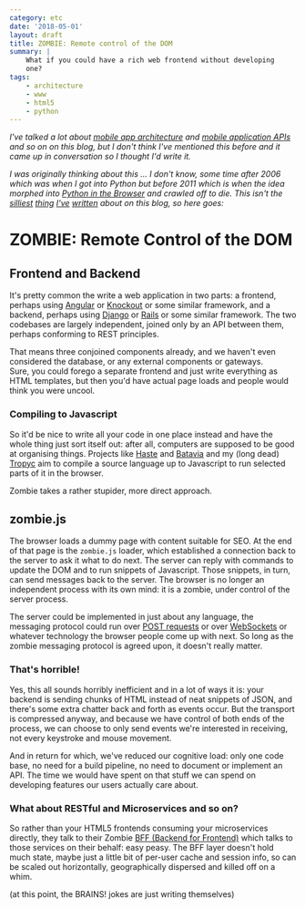 ```yaml
---
category: etc
date: '2018-05-01'
layout: draft
title: ZOMBIE: Remote control of the DOM
summary: |
    What if you could have a rich web frontend without developing
    one?
tags:
    - architecture
    - www
    - html5
    - python
---
```


*I've talked a lot about
[mobile app architecture](../mobile-app-architecture/) and
[mobile application APIs](../tranquil-apis/) and
so on on this blog, but I don't think I've mentioned this before
and it came up in conversation so I thought I'd write it.*

*I was originally thinking about this ... I don't know, some time
after 2006 which was when I got into Python but before 2011 which 
is when the idea morphed into
[Python in the Browser](../python-in-the-browser/) and crawled off to die.
This isn't the [silliest](../squilla-http-serving-up-stored-procedures/)
[thing](../omnicode/) [I've](../squawk-cc-the-true-story/)
[written](../youve-got-no-mail/) about on this blog, so here goes:*

# ZOMBIE: Remote Control of the DOM

## Frontend and Backend

It's pretty common the write a web application in two parts: a frontend, 
perhaps using [Angular](https://angular.io/) or [Knockout](http://knockoutjs.com/)
or some similar framework, and a backend, perhaps using [Django](https://www.djangoproject.com/)
or [Rails](http://rubyonrails.org/) or some similar framework.  The two codebases
are largely independent, joined only by an API between them, perhaps conforming
to REST principles.

That means three conjoined components already, and we haven't even considered
the database, or any external components or gateways.   
Sure, you could forego a separate frontend and just write everything as HTML
templates, but then you'd have actual page loads and people would think you
were uncool.

### Compiling to Javascript

So it'd be nice to write all your code in one place instead and have the whole
thing just sort itself out: after all, computers are supposed to be good at 
organising things.  Projects like [Haste](https://haste-lang.org/) and
[Batavia](https://batavia.readthedocs.io/en/latest/) and my 
(long dead) [Tropyc](https://github.com/nickzoic/tropyc) aim to compile a source
language up to Javascript to run selected parts of it in the browser.

Zombie takes a rather stupider, more direct approach.

## zombie.js

The browser loads a dummy page with content suitable for SEO.  At the end of that
page is the `zombie.js` loader, which established a connection back to the server
to ask it what to do next.  The server can reply with commands to update the DOM
and to run snippets of Javascript.  Those snippets, in turn, can send messages back
to the server.  The browser is no longer an independent process with its own mind:
it is a zombie, under control of the server process.

The server could be implemented in just about any language, the messaging protocol could run
over [POST requests](http://blog.fanout.io/2013/03/04/long-polling-doesnt-totally-suck/)
or over [WebSockets](https://developer.mozilla.org/en-US/docs/Web/API/WebSockets_API)
or whatever technology the browser people come up with next.  So long as the zombie
messaging protocol is agreed upon, it doesn't really matter.

### That's horrible!

Yes, this all sounds horribly inefficient and in a lot of ways it is: your backend 
is sending chunks of HTML instead of neat snippets of JSON, and there's some extra
chatter back and forth as events occur.  But the transport is compressed anyway,
and because we have control of both ends of the process, we can choose to only send
events we're interested in receiving, not every keystroke and mouse movement.

And in return for which, we've reduced our cognitive load: only one code base,
no need for a build pipeline, no need to document or implement an API.  The time
we would have spent on that stuff we can spend on developing features our users
actually care about.

### What about RESTful and Microservices and so on?

So rather than your HTML5 frontends consuming your microservices directly, they
talk to their Zombie [BFF (Backend for Frontend)](https://samnewman.io/patterns/architectural/bff/)
which talks to those services on their behalf: easy peasy.  The BFF layer doesn't 
hold much state, maybe just a little bit of per-user cache and session info, so can
be scaled out horizontally, geographically dispersed and killed off on a whim.

(at this point, the BRAINS! jokes are just writing themselves)






